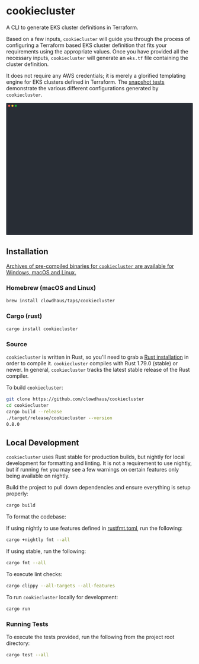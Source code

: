 # cookiecluster

A CLI to generate EKS cluster definitions in Terraform.

Based on a few inputs, `cookiecluster` will guide you through the process of configuring a Terraform based EKS cluster definition that fits your requirements using the appropriate values. Once you have provided all the necessary inputs, `cookiecluster` will generate an `eks.tf` file containing the cluster definition.

It does not require any AWS credentials; it is merely a glorified templating engine for EKS clusters defined in Terraform. The [snapshot tests](https://github.com/clowdhaus/cookiecluster/tree/main/cookiecluster/src/snapshots) demonstrate the various different configurations generated by `cookiecluster`.

<p align="center">
  <img src=".github/demo.svg" alt="cookiecluster demo">
</p>

## Installation

[Archives of pre-compiled binaries for `cookiecluster` are available for Windows, macOS and Linux.](https://github.com/clowdhaus/cookiecluster/releases)

### Homebrew (macOS and Linux)

```sh
brew install clowdhaus/taps/cookiecluster
```

### Cargo (rust)

```sh
cargo install cookiecluster
```

### Source

`cookiecluster` is written in Rust, so you'll need to grab a [Rust installation](https://www.rust-lang.org/) in order to compile it.
`cookiecluster` compiles with Rust 1.79.0 (stable) or newer. In general, `cookiecluster` tracks the latest stable release of the Rust compiler.

To build `cookiecluster`:

```sh
git clone https://github.com/clowdhaus/cookiecluster
cd cookiecluster
cargo build --release
./target/release/cookiecluster --version
0.8.0
```

## Local Development

`cookiecluster` uses Rust stable for production builds, but nightly for local development for formatting and linting. It is not a requirement to use nightly, but if running `fmt` you may see a few warnings on certain features only being available on nightly.

Build the project to pull down dependencies and ensure everything is setup properly:

```sh
cargo build
```

To format the codebase:

If using nightly to use features defined in [rustfmt.toml](rustfmt.toml), run the following:

```sh
cargo +nightly fmt --all
```

If using stable, run the following:

```sh
cargo fmt --all
```

To execute lint checks:

```sh
cargo clippy --all-targets --all-features
```

To run `cookiecluster` locally for development:

```sh
cargo run
```

### Running Tests

To execute the tests provided, run the following from the project root directory:

```sh
cargo test --all
```
